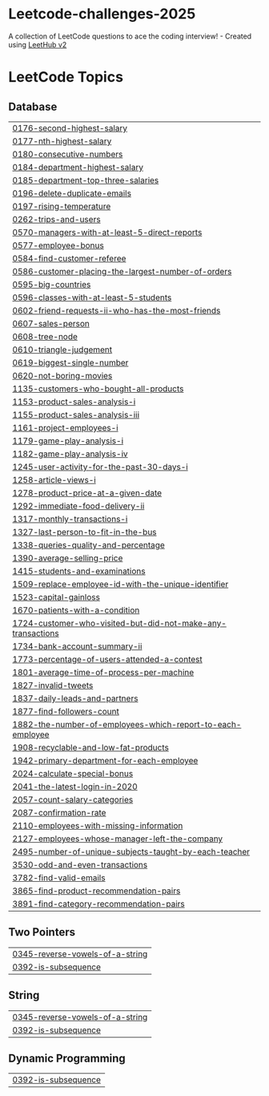 # Leetcode-challenges-2025
A collection of LeetCode questions to ace the coding interview! - Created using [LeetHub v2](https://github.com/arunbhardwaj/LeetHub-2.0)

<!---LeetCode Topics Start-->
# LeetCode Topics
## Database
|  |
| ------- |
| [0176-second-highest-salary](https://github.com/Henos78/Leetcode-challenges-2025/tree/master/0176-second-highest-salary) |
| [0177-nth-highest-salary](https://github.com/Henos78/Leetcode-challenges-2025/tree/master/0177-nth-highest-salary) |
| [0180-consecutive-numbers](https://github.com/Henos78/Leetcode-challenges-2025/tree/master/0180-consecutive-numbers) |
| [0184-department-highest-salary](https://github.com/Henos78/Leetcode-challenges-2025/tree/master/0184-department-highest-salary) |
| [0185-department-top-three-salaries](https://github.com/Henos78/Leetcode-challenges-2025/tree/master/0185-department-top-three-salaries) |
| [0196-delete-duplicate-emails](https://github.com/Henos78/Leetcode-challenges-2025/tree/master/0196-delete-duplicate-emails) |
| [0197-rising-temperature](https://github.com/Henos78/Leetcode-challenges-2025/tree/master/0197-rising-temperature) |
| [0262-trips-and-users](https://github.com/Henos78/Leetcode-challenges-2025/tree/master/0262-trips-and-users) |
| [0570-managers-with-at-least-5-direct-reports](https://github.com/Henos78/Leetcode-challenges-2025/tree/master/0570-managers-with-at-least-5-direct-reports) |
| [0577-employee-bonus](https://github.com/Henos78/Leetcode-challenges-2025/tree/master/0577-employee-bonus) |
| [0584-find-customer-referee](https://github.com/Henos78/Leetcode-challenges-2025/tree/master/0584-find-customer-referee) |
| [0586-customer-placing-the-largest-number-of-orders](https://github.com/Henos78/Leetcode-challenges-2025/tree/master/0586-customer-placing-the-largest-number-of-orders) |
| [0595-big-countries](https://github.com/Henos78/Leetcode-challenges-2025/tree/master/0595-big-countries) |
| [0596-classes-with-at-least-5-students](https://github.com/Henos78/Leetcode-challenges-2025/tree/master/0596-classes-with-at-least-5-students) |
| [0602-friend-requests-ii-who-has-the-most-friends](https://github.com/Henos78/Leetcode-challenges-2025/tree/master/0602-friend-requests-ii-who-has-the-most-friends) |
| [0607-sales-person](https://github.com/Henos78/Leetcode-challenges-2025/tree/master/0607-sales-person) |
| [0608-tree-node](https://github.com/Henos78/Leetcode-challenges-2025/tree/master/0608-tree-node) |
| [0610-triangle-judgement](https://github.com/Henos78/Leetcode-challenges-2025/tree/master/0610-triangle-judgement) |
| [0619-biggest-single-number](https://github.com/Henos78/Leetcode-challenges-2025/tree/master/0619-biggest-single-number) |
| [0620-not-boring-movies](https://github.com/Henos78/Leetcode-challenges-2025/tree/master/0620-not-boring-movies) |
| [1135-customers-who-bought-all-products](https://github.com/Henos78/Leetcode-challenges-2025/tree/master/1135-customers-who-bought-all-products) |
| [1153-product-sales-analysis-i](https://github.com/Henos78/Leetcode-challenges-2025/tree/master/1153-product-sales-analysis-i) |
| [1155-product-sales-analysis-iii](https://github.com/Henos78/Leetcode-challenges-2025/tree/master/1155-product-sales-analysis-iii) |
| [1161-project-employees-i](https://github.com/Henos78/Leetcode-challenges-2025/tree/master/1161-project-employees-i) |
| [1179-game-play-analysis-i](https://github.com/Henos78/Leetcode-challenges-2025/tree/master/1179-game-play-analysis-i) |
| [1182-game-play-analysis-iv](https://github.com/Henos78/Leetcode-challenges-2025/tree/master/1182-game-play-analysis-iv) |
| [1245-user-activity-for-the-past-30-days-i](https://github.com/Henos78/Leetcode-challenges-2025/tree/master/1245-user-activity-for-the-past-30-days-i) |
| [1258-article-views-i](https://github.com/Henos78/Leetcode-challenges-2025/tree/master/1258-article-views-i) |
| [1278-product-price-at-a-given-date](https://github.com/Henos78/Leetcode-challenges-2025/tree/master/1278-product-price-at-a-given-date) |
| [1292-immediate-food-delivery-ii](https://github.com/Henos78/Leetcode-challenges-2025/tree/master/1292-immediate-food-delivery-ii) |
| [1317-monthly-transactions-i](https://github.com/Henos78/Leetcode-challenges-2025/tree/master/1317-monthly-transactions-i) |
| [1327-last-person-to-fit-in-the-bus](https://github.com/Henos78/Leetcode-challenges-2025/tree/master/1327-last-person-to-fit-in-the-bus) |
| [1338-queries-quality-and-percentage](https://github.com/Henos78/Leetcode-challenges-2025/tree/master/1338-queries-quality-and-percentage) |
| [1390-average-selling-price](https://github.com/Henos78/Leetcode-challenges-2025/tree/master/1390-average-selling-price) |
| [1415-students-and-examinations](https://github.com/Henos78/Leetcode-challenges-2025/tree/master/1415-students-and-examinations) |
| [1509-replace-employee-id-with-the-unique-identifier](https://github.com/Henos78/Leetcode-challenges-2025/tree/master/1509-replace-employee-id-with-the-unique-identifier) |
| [1523-capital-gainloss](https://github.com/Henos78/Leetcode-challenges-2025/tree/master/1523-capital-gainloss) |
| [1670-patients-with-a-condition](https://github.com/Henos78/Leetcode-challenges-2025/tree/master/1670-patients-with-a-condition) |
| [1724-customer-who-visited-but-did-not-make-any-transactions](https://github.com/Henos78/Leetcode-challenges-2025/tree/master/1724-customer-who-visited-but-did-not-make-any-transactions) |
| [1734-bank-account-summary-ii](https://github.com/Henos78/Leetcode-challenges-2025/tree/master/1734-bank-account-summary-ii) |
| [1773-percentage-of-users-attended-a-contest](https://github.com/Henos78/Leetcode-challenges-2025/tree/master/1773-percentage-of-users-attended-a-contest) |
| [1801-average-time-of-process-per-machine](https://github.com/Henos78/Leetcode-challenges-2025/tree/master/1801-average-time-of-process-per-machine) |
| [1827-invalid-tweets](https://github.com/Henos78/Leetcode-challenges-2025/tree/master/1827-invalid-tweets) |
| [1837-daily-leads-and-partners](https://github.com/Henos78/Leetcode-challenges-2025/tree/master/1837-daily-leads-and-partners) |
| [1877-find-followers-count](https://github.com/Henos78/Leetcode-challenges-2025/tree/master/1877-find-followers-count) |
| [1882-the-number-of-employees-which-report-to-each-employee](https://github.com/Henos78/Leetcode-challenges-2025/tree/master/1882-the-number-of-employees-which-report-to-each-employee) |
| [1908-recyclable-and-low-fat-products](https://github.com/Henos78/Leetcode-challenges-2025/tree/master/1908-recyclable-and-low-fat-products) |
| [1942-primary-department-for-each-employee](https://github.com/Henos78/Leetcode-challenges-2025/tree/master/1942-primary-department-for-each-employee) |
| [2024-calculate-special-bonus](https://github.com/Henos78/Leetcode-challenges-2025/tree/master/2024-calculate-special-bonus) |
| [2041-the-latest-login-in-2020](https://github.com/Henos78/Leetcode-challenges-2025/tree/master/2041-the-latest-login-in-2020) |
| [2057-count-salary-categories](https://github.com/Henos78/Leetcode-challenges-2025/tree/master/2057-count-salary-categories) |
| [2087-confirmation-rate](https://github.com/Henos78/Leetcode-challenges-2025/tree/master/2087-confirmation-rate) |
| [2110-employees-with-missing-information](https://github.com/Henos78/Leetcode-challenges-2025/tree/master/2110-employees-with-missing-information) |
| [2127-employees-whose-manager-left-the-company](https://github.com/Henos78/Leetcode-challenges-2025/tree/master/2127-employees-whose-manager-left-the-company) |
| [2495-number-of-unique-subjects-taught-by-each-teacher](https://github.com/Henos78/Leetcode-challenges-2025/tree/master/2495-number-of-unique-subjects-taught-by-each-teacher) |
| [3530-odd-and-even-transactions](https://github.com/Henos78/Leetcode-challenges-2025/tree/master/3530-odd-and-even-transactions) |
| [3782-find-valid-emails](https://github.com/Henos78/Leetcode-challenges-2025/tree/master/3782-find-valid-emails) |
| [3865-find-product-recommendation-pairs](https://github.com/Henos78/Leetcode-challenges-2025/tree/master/3865-find-product-recommendation-pairs) |
| [3891-find-category-recommendation-pairs](https://github.com/Henos78/Leetcode-challenges-2025/tree/master/3891-find-category-recommendation-pairs) |
## Two Pointers
|  |
| ------- |
| [0345-reverse-vowels-of-a-string](https://github.com/Henos78/Leetcode-challenges-2025/tree/master/0345-reverse-vowels-of-a-string) |
| [0392-is-subsequence](https://github.com/Henos78/Leetcode-challenges-2025/tree/master/0392-is-subsequence) |
## String
|  |
| ------- |
| [0345-reverse-vowels-of-a-string](https://github.com/Henos78/Leetcode-challenges-2025/tree/master/0345-reverse-vowels-of-a-string) |
| [0392-is-subsequence](https://github.com/Henos78/Leetcode-challenges-2025/tree/master/0392-is-subsequence) |
## Dynamic Programming
|  |
| ------- |
| [0392-is-subsequence](https://github.com/Henos78/Leetcode-challenges-2025/tree/master/0392-is-subsequence) |
<!---LeetCode Topics End-->